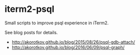 # iterm2-psql

Small scripts to improve psql experience in iTerm2.

See blog posts for details.
* http://akorotkov.github.io/blog/2015/08/26/psql-gdb-attach/
* http://akorotkov.github.io/blog/2016/06/09/psql-graph/

